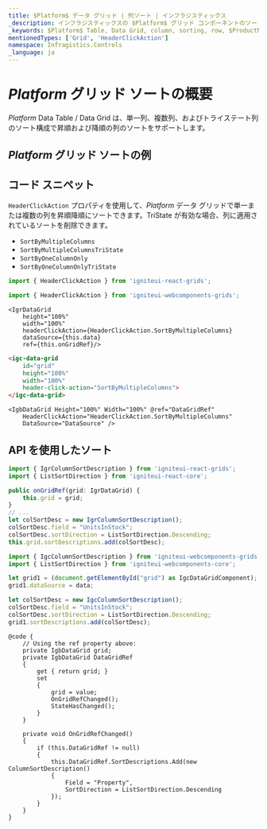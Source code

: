 ```yaml
---
title: $Platform$ データ グリッド | 列ソート | インフラジスティックス
_description: インフラジスティックスの $Platform$ グリッド コンポーネントのソート機能を使用して、豊富な API とデータ並び替えによって、ソート可能な列とソート不可の列の組み合わせを設定します。$ProductName$ チュートリアルを是非お試しください!
_keywords: $Platform$ Table, Data Grid, column, sorting, row, $ProductName$, Infragistics, $Platform$ テーブル, データ グリッド, 列, ソート, 行, インフラジスティックス
mentionedTypes: ['Grid', 'HeaderClickAction']
namespace: Infragistics.Controls
_language: ja
---
```


# $Platform$ グリッド ソートの概要
$Platform$ Data Table / Data Grid は、単一列、複数列、およびトライステート列のソート構成で昇順および降順の列のソートをサポートします。

## $Platform$ グリッド ソートの例


<code-view style="height: 600px"
           data-demos-base-url="{environment:dvDemosBaseUrl}"
           iframe-src="{environment:dvDemosBaseUrl}/grids/data-grid-column-sorting"
           alt="$Platform$ グリッド ソートの例"
           github-src="grids/data-grid/column-sorting">
</code-view>

<div class="divider--half"></div>

## コード スニペット

`HeaderClickAction` プロパティを使用して、$Platform$ データ グリッドで単一または複数の列を昇順降順にソートできます。TriState が有効な場合、列に適用されているソートを削除できます。

- `SortByMultipleColumns`
- `SortByMultipleColumnsTriState`
- `SortByOneColumnOnly`
- `SortByOneColumnOnlyTriState`

<!--React-->
```ts
import { HeaderClickAction } from 'igniteui-react-grids';
```

<!--WebComponents-->
```ts
import { HeaderClickAction } from 'igniteui-webcomponents-grids';
```

```tsx
<IgrDataGrid
    height="100%"
    width="100%"
    headerClickAction={HeaderClickAction.SortByMultipleColumns}
    dataSource={this.data}
    ref={this.onGridRef}/>
```

```html
<igc-data-grid
    id="grid"
    height="100%"
    width="100%"
    header-click-action="SortByMultipleColumns">
</igc-data-grid>
```

```razor
<IgbDataGrid Height="100%" Width="100%" @ref="DataGridRef"
    HeaderClickAction="HeaderClickAction.SortByMultipleColumns"
    DataSource="DataSource" />
```

## API を使用したソート
```ts
import { IgrColumnSortDescription } from 'igniteui-react-grids';
import { ListSortDirection } from 'igniteui-react-core';
```

```ts
public onGridRef(grid: IgrDataGrid) {
    this.grid = grid;
}
// ...
let colSortDesc = new IgrColumnSortDescription();
colSortDesc.field = "UnitsInStock";
colSortDesc.sortDirection = ListSortDirection.Descending;
this.grid.sortDescriptions.add(colSortDesc);
```

```ts
import { IgcColumnSortDescription } from 'igniteui-webcomponents-grids';
import { ListSortDirection } from 'igniteui-webcomponents-core';

let grid1 = (document.getElementById("grid") as IgcDataGridComponent);
grid1.dataSource = data;

let colSortDesc = new IgcColumnSortDescription();
colSortDesc.field = "UnitsInStock";
colSortDesc.sortDirection = ListSortDirection.Descending;
grid1.sortDescriptions.add(colSortDesc);
```

```razor
@code {
    // Using the ref property above:
    private IgbDataGrid grid;
    private IgbDataGrid DataGridRef
    {
        get { return grid; }
        set
        {
            grid = value;
            OnGridRefChanged();
            StateHasChanged();
        }
    }

    private void OnGridRefChanged()
    {
        if (this.DataGridRef != null)
        {
            this.DataGridRef.SortDescriptions.Add(new ColumnSortDescription()
            {
                Field = "Property",
                SortDirection = ListSortDirection.Descending
            });
        }
    }
}
```